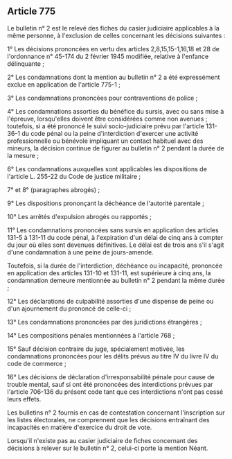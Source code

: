 Article 775
----
Le bulletin n° 2 est le relevé des fiches du casier judiciaire applicables à la
même personne, à l'exclusion de celles concernant les décisions suivantes :

1° Les décisions prononcées en vertu des articles 2,8,15,15-1,16,18 et 28 de
l'ordonnance n° 45-174 du 2 février 1945 modifiée, relative à l'enfance
délinquante ;

2° Les condamnations dont la mention au bulletin n° 2 a été expressément exclue
en application de l'article 775-1 ;

3° Les condamnations prononcées pour contraventions de police ;

4° Les condamnations assorties du bénéfice du sursis, avec ou sans mise à
l'épreuve, lorsqu'elles doivent être considérées comme non avenues ; toutefois,
si a été prononcé le suivi socio-judiciaire prévu par l'article 131-36-1 du code
pénal ou la peine d'interdiction d'exercer une activité professionnelle ou
bénévole impliquant un contact habituel avec des mineurs, la décision continue
de figurer au bulletin n° 2 pendant la durée de la mesure ;

6° Les condamnations auxquelles sont applicables les dispositions de l'article
L. 255-22 du Code de justice militaire ;

7° et 8° (paragraphes abrogés) ;

9° Les dispositions prononçant la déchéance de l'autorité parentale ;

10° Les arrêtés d'expulsion abrogés ou rapportés ;

11° Les condamnations prononcées sans sursis en application des articles 131-5 à
131-11 du code pénal, à l'expiration d'un délai de cinq ans à compter du jour où
elles sont devenues définitives. Le délai est de trois ans s'il s'agit d'une
condamnation à une peine de jours-amende.

Toutefois, si la durée de l'interdiction, déchéance ou incapacité, prononcée en
application des articles 131-10 et 131-11, est supérieure à cinq ans, la
condamnation demeure mentionnée au bulletin n° 2 pendant la même durée ;

12° Les déclarations de culpabilité assorties d'une dispense de peine ou d'un
ajournement du prononcé de celle-ci ;

13° Les condamnations prononcées par des juridictions étrangères ;

14° Les compositions pénales mentionnées à l'article 768 ;

15° Sauf décision contraire du juge, spécialement motivée, les condamnations
prononcées pour les délits prévus au titre IV du livre IV du code de commerce ;

16° Les décisions de déclaration d'irresponsabilité pénale pour cause de trouble
mental, sauf si ont été prononcées des interdictions prévues par l'article
706-136 du présent code tant que ces interdictions n'ont pas cessé leurs effets.

Les bulletins n° 2 fournis en cas de contestation concernant l'inscription sur
les listes électorales, ne comprennent que les décisions entraînant des
incapacités en matière d'exercice du droit de vote.

Lorsqu'il n'existe pas au casier judiciaire de fiches concernant des décisions à
relever sur le bulletin n° 2, celui-ci porte la mention Néant.
